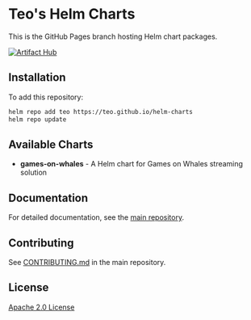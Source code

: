 # Teo's Helm Charts

This is the GitHub Pages branch hosting Helm chart packages.

[![Artifact Hub](https://img.shields.io/endpoint?url=https://artifacthub.io/badge/repository/teo)](https://artifacthub.io/packages/search?repo=teo)

## Installation

To add this repository:

```bash
helm repo add teo https://teo.github.io/helm-charts
helm repo update
```

## Available Charts

- **games-on-whales** - A Helm chart for Games on Whales streaming solution

## Documentation

For detailed documentation, see the [main repository](https://github.com/teo/helm-charts).

## Contributing

See [CONTRIBUTING.md](https://github.com/teo/helm-charts/blob/main/CONTRIBUTING.md) in the main repository.

## License

[Apache 2.0 License](https://github.com/teo/helm-charts/blob/main/LICENSE)
